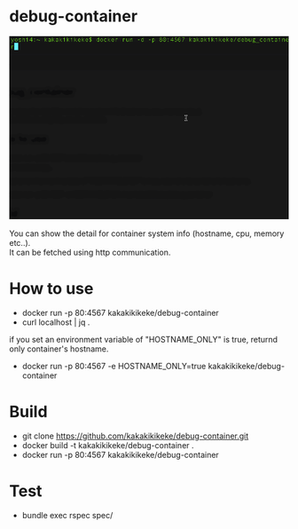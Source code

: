 # debug-container

![usage_debug-container](https://raw.githubusercontent.com/kakakikikeke/debug-container/master/img/usage_debug_container.gif)

You can show the detail for container system info (hostname, cpu, memory etc..).  
It can be fetched using http communication.

# How to use
* docker run -p 80:4567 kakakikikeke/debug-container
* curl localhost | jq .

if you set an environment variable of "HOSTNAME_ONLY" is true, returnd only container's hostname.

* docker run -p 80:4567 -e HOSTNAME_ONLY=true kakakikikeke/debug-container

# Build
* git clone https://github.com/kakakikikeke/debug-container.git
* docker build -t kakakikikeke/debug-container .
* docker run -p 80:4567 kakakikikeke/debug-container

# Test
* bundle exec rspec spec/
